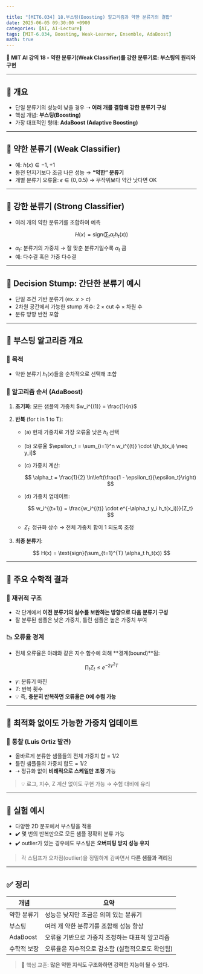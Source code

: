 ```yaml
---

title: "[MIT6.034] 18.부스팅(Boosting) 알고리즘과 약한 분류기의 결합"
date: 2025-06-05 09:30:00 +0900
categories: [AI, AI-Lecture]
tags: [MIT-6.034, Boosting, Weak-Learner, Ensemble, AdaBoost]
math: true
---
```


**🧠 MIT AI 강의 18 - 약한 분류기(Weak Classifier)를 강한 분류기로: 부스팅의 원리와 구현**

---

## 🚀 개요

* 단일 분류기의 성능이 낮을 경우 ➝ **여러 개를 결합해 강한 분류기 구성**
* 핵심 개념: **부스팅(Boosting)**
* 가장 대표적인 형태: **AdaBoost (Adaptive Boosting)**

---

## 🧩 약한 분류기 (Weak Classifier)

* 예: $h(x) \in {-1, +1}$
* 동전 던지기보다 조금 나은 성능 → **“약한” 분류기**
* 개별 분류기 오류율: $\epsilon \in (0, 0.5)$ → 무작위보다 약간 낫다면 OK

---

## 🧠 강한 분류기 (Strong Classifier)

* 여러 개의 약한 분류기를 조합하여 예측

$$
H(x) = \text{sign}(\sum_{t} \alpha_t h_t(x))
$$

* $\alpha_t$: 분류기의 가중치 → 잘 맞춘 분류기일수록 $\alpha_t$ 큼
* 예: 다수결 혹은 가중 다수결

---

## 🌱 Decision Stump: 간단한 분류기 예시

* 단일 조건 기반 분류기 (ex. $x > c$)
* 2차원 공간에서 가능한 stump 개수: $2 \times \text{cut 수} \times \text{차원 수}$
* 분류 방향 반전 포함

---

## 🔁 부스팅 알고리즘 개요

### 🎯 목적

* 약한 분류기 $h_t(x)$들을 순차적으로 선택해 조합

### 🔄 알고리즘 순서 (AdaBoost)

1. **초기화**: 모든 샘플의 가중치 $w_i^{(1)} = \frac{1}{n}$
2. **반복** (for t in 1 to T):

   * (a) 현재 가중치로 가장 오류율 낮은 $h_t$ 선택
   * (b) 오류율 $\epsilon_t = \sum_{i=1}^n w_i^{(t)} \cdot \[h_t(x_i) \neq y_i]$
   * (c) 가중치 계산:

     $$
     \alpha_t = \frac{1}{2} \ln\left(\frac{1 - \epsilon_t}{\epsilon_t}\right)
     $$
   * (d) 가중치 업데이트:

     $$
     w_i^{(t+1)} = \frac{w_i^{(t)} \cdot e^{-\alpha_t y_i h_t(x_i)}}{Z_t}
     $$
   * $Z_t$: 정규화 상수 → 전체 가중치 합이 1 되도록 조정
3. **최종 분류기**:

$$
H(x) = \text{sign}(\sum_{t=1}^{T} \alpha_t h_t(x))
$$

---

## 🎯 주요 수학적 결과

### 📌 재귀적 구조

* 각 단계에서 **이전 분류기의 실수를 보완하는 방향으로 다음 분류기 구성**
* 잘 분류된 샘플은 낮은 가중치, 틀린 샘플은 높은 가중치 부여

### 📉 오류율 경계

* 전체 오류율은 아래와 같은 지수 함수에 의해 **경계(bound)**됨:

$$
\prod_t Z_t \leq e^{-2\gamma^2 T}
$$

* $\gamma$: 분류기 마진
* $T$: 반복 횟수
* 💡 즉, **충분히 반복하면 오류율은 0에 수렴 가능**

---

## 🧮 최적화 없이도 가능한 가중치 업데이트

### 🧠 통찰 (Luis Ortiz 발견)

* 올바르게 분류한 샘플들의 전체 가중치 합 = 1/2
* 틀린 샘플들의 가중치 합도 = 1/2
* ➝ 정규화 없이 **비례적으로 스케일만 조정** 가능

> 💡 로그, 지수, Z 계산 없이도 구현 가능 → 수험 대비에 유리

---

## 🧪 실험 예시

* 다양한 2D 분포에서 부스팅을 적용
* ✔️ 몇 번의 반복만으로 모든 샘플 정확히 분류 가능
* ✔️ outlier가 있는 경우에도 부스팅은 **오버피팅 방지 성능 유지**

> 각 스텀프가 오차점(outlier)을 정밀하게 감싸면서 **다른 샘플과 격리**됨

---

## ✅ 정리

| 개념        | 요약                                             |
| ----------- | ------------------------------------------------ |
| 약한 분류기 | 성능은 낮지만 조금은 의미 있는 분류기            |
| 부스팅      | 여러 개 약한 분류기를 조합해 성능 향상           |
| AdaBoost    | 오류율 기반으로 가중치 조정하는 대표적 알고리즘  |
| 수학적 보장 | 오류율은 지수적으로 감소함 (실험적으로도 확인됨) |

> 💬 핵심 교훈: **많은 약한 지식도 구조화하면 강력한 지능이 될 수 있다.**
